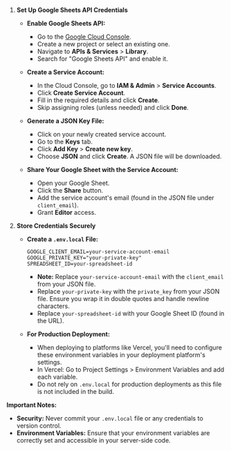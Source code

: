 1. **Set Up Google Sheets API Credentials**

   - **Enable Google Sheets API:**
     - Go to the [Google Cloud Console](https://console.cloud.google.com/).
     - Create a new project or select an existing one.
     - Navigate to **APIs & Services** > **Library**.
     - Search for "Google Sheets API" and enable it.

   - **Create a Service Account:**
     - In the Cloud Console, go to **IAM & Admin** > **Service Accounts**.
     - Click **Create Service Account**.
     - Fill in the required details and click **Create**.
     - Skip assigning roles (unless needed) and click **Done**.

   - **Generate a JSON Key File:**
     - Click on your newly created service account.
     - Go to the **Keys** tab.
     - Click **Add Key** > **Create new key**.
     - Choose **JSON** and click **Create**. A JSON file will be downloaded.

   - **Share Your Google Sheet with the Service Account:**
     - Open your Google Sheet.
     - Click the **Share** button.
     - Add the service account's email (found in the JSON file under `client_email`).
     - Grant **Editor** access.

2. **Store Credentials Securely**

   - **Create a `.env.local` File:**

     ```env
     GOOGLE_CLIENT_EMAIL=your-service-account-email
     GOOGLE_PRIVATE_KEY="your-private-key"
     SPREADSHEET_ID=your-spreadsheet-id
     ```

     - **Note:** Replace `your-service-account-email` with the `client_email` from your JSON file.
     - Replace `your-private-key` with the `private_key` from your JSON file. Ensure you wrap it in double quotes and handle newline characters.
     - Replace `your-spreadsheet-id` with your Google Sheet ID (found in the URL).

   - **For Production Deployment:**
     - When deploying to platforms like Vercel, you'll need to configure these environment variables in your deployment platform's settings.
     - In Vercel: Go to Project Settings > Environment Variables and add each variable.
     - Do not rely on `.env.local` for production deployments as this file is not included in the build.

**Important Notes:**

- **Security:** Never commit your `.env.local` file or any credentials to version control.
- **Environment Variables:** Ensure that your environment variables are correctly set and accessible in your server-side code.

